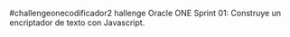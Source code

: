 #challengeonecodificador2 
hallenge Oracle ONE Sprint 01: Construye un encriptador de texto con Javascript.

